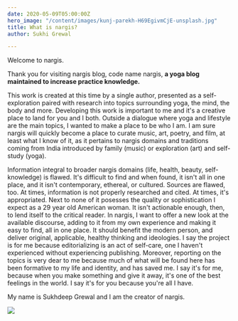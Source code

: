 ```yaml
---
date: 2020-05-09T05:00:00Z
hero_image: "/content/images/kunj-parekh-H69EgivmCjE-unsplash.jpg"
title: What is nargis?
author: Sukhi Grewal

---
```

Welcome to nargis.

Thank you for visiting nargis blog, code name nargis, **a yoga blog maintained to increase practice knowledge.**

This work is created at this time by a single author, presented as a self-exploration paired with research into topics surrounding yoga, the mind, the body and more. Developing this work is important to me and it's a creative place to land for you and I both. Outside a dialogue where yoga and lifestyle are the main topics, I wanted to make a place to be who I am. I am sure nargis will quickly become a place to curate music, art, poetry, and film, at least what I know of it, as it pertains to nargis domains and traditions coming from India introduced by family (music) or exploration (art) and self-study (yoga).

Information integral to broader nargis domains (life, health, beauty, self-knowledge) is flawed. It's difficult to find and when found, it isn't all in one place, and it isn't contemporary, ethereal, or cultured. Sources are flawed, too. At times, information is not properly researched and cited. At times, it's appropriated. Next to none of it posesses the quality or sophistication I expect as a 29 year old American woman. It isn't actionable enough, then, to lend itself to the critical reader. In nargis, I want to offer a new look at the available discourse, adding to it from my own experience and making it easy to find, all in one place. It should benefit the modern person, and deliver original, applicable, healthy thinking and ideologies. I say the project is for me because editorializing is an act of self-care, one I haven't experienced without experiencing publishing. Moreover, reporting on the topics is very dear to me because much of what will be found here has been formative to my life and identity, and has saved me. I say it's for me, because when you make something and give it away, it's one of the best feelings in the world. I say it's for you because you're all I have.

My name is Sukhdeep Grewal and I am the creator of nargis.

![](/content/images/maksim-shutov-JOEvZOTfp64-unsplash.jpg)